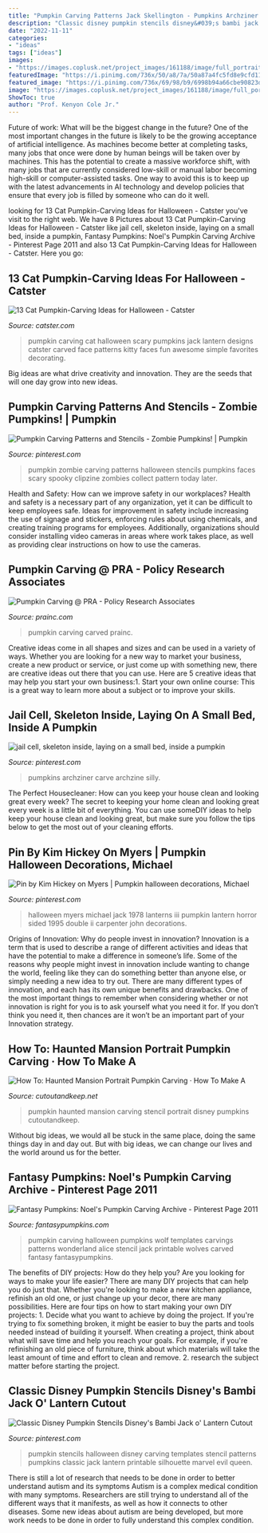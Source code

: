 ```yaml
---
title: "Pumpkin Carving Patterns Jack Skellington - Pumpkins Archziner Carve Archzine Silly"
description: "Classic disney pumpkin stencils disney&#039;s bambi jack o&#039; lantern cutout"
date: "2022-11-11"
categories:
- "ideas"
tags: ["ideas"]
images:
- "https://images.coplusk.net/project_images/161188/image/full_portrait.jpg"
featuredImage: "https://i.pinimg.com/736x/50/a8/7a/50a87a4fc5fd8e9cfd11232b52b9cfca--horror-icons-horror-films.jpg"
featured_image: "https://i.pinimg.com/736x/69/98/b9/6998b94a66cbe90823d8761b7664b366.jpg"
image: "https://images.coplusk.net/project_images/161188/image/full_portrait.jpg"
ShowToc: true
author: "Prof. Kenyon Cole Jr."
---
```



Future of work: What will be the biggest change in the future?
One of the most important changes in the future is likely to be the growing acceptance of artificial intelligence. As machines become better at completing tasks, many jobs that once were done by human beings will be taken over by machines. This has the potential to create a massive workforce shift, with many jobs that are currently considered low-skill or manual labor becoming high-skill or computer-assisted tasks. One way to avoid this is to keep up with the latest advancements in AI technology and develop policies that ensure that every job is filled by someone who can do it well.

	

		
looking for 13 Cat Pumpkin-Carving Ideas for Halloween - Catster you've visit to the right web. We have 8 Pictures about 13 Cat Pumpkin-Carving Ideas for Halloween - Catster like jail cell, skeleton inside, laying on a small bed, inside a pumpkin, Fantasy Pumpkins: Noel&#039;s Pumpkin Carving Archive - Pinterest Page 2011 and also 13 Cat Pumpkin-Carving Ideas for Halloween - Catster. Here you go:
		
    
## 13 Cat Pumpkin-Carving Ideas For Halloween - Catster

<img loading=lazy src="http://www.catster.com/wp-content/uploads/2015/06/9c4b6053e0407788f6f6957a8c7310ef.jpg" onerror="this.onerror=null;this.src='https://tse2.mm.bing.net/th?id=OIP.cPsC156FjNNaIHj7zL1ThwAAAA&amp;pid=15.1';" alt="13 Cat Pumpkin-Carving Ideas for Halloween - Catster">

_Source: catster.com_

>pumpkin carving cat halloween scary pumpkins jack lantern designs catster carved face patterns kitty faces fun awesome simple favorites decorating. 

	

Big ideas are what drive creativity and innovation. They are the seeds that will one day grow into new ideas.

    
## Pumpkin Carving Patterns And Stencils - Zombie Pumpkins! | Pumpkin

<img loading=lazy src="https://i.pinimg.com/736x/9c/42/29/9c4229526a24a3e8f8a57e06e0a82790--zombie-pumpkins-halloween-pumpkins.jpg" onerror="this.onerror=null;this.src='https://tse3.mm.bing.net/th?id=OIP.-J1ERAuJaJvTMswTeF76ZAHaJ4&amp;pid=15.1';" alt="Pumpkin Carving Patterns and Stencils - Zombie Pumpkins! | Pumpkin">

_Source: pinterest.com_

>pumpkin zombie carving patterns halloween stencils pumpkins faces scary spooky clipzine zombies collect pattern today later. 

	

Health and Safety: How can we improve safety in our workplaces?
Health and safety is a necessary part of any organization, yet it can be difficult to keep employees safe. Ideas for improvement in safety include increasing the use of signage and stickers, enforcing rules about using chemicals, and creating training programs for employees. Additionally, organizations should consider installing video cameras in areas where work takes place, as well as providing clear instructions on how to use the cameras.

    
## Pumpkin Carving @ PRA - Policy Research Associates

<img loading=lazy src="http://www.prainc.com/wp-content/uploads/2016/10/IMG_5401.jpg" onerror="this.onerror=null;this.src='https://tse3.mm.bing.net/th?id=OIP.JtqTWoV2LsFFSs6fkAo1iQHaFj&amp;pid=15.1';" alt="Pumpkin Carving @ PRA - Policy Research Associates">

_Source: prainc.com_

>pumpkin carving carved prainc. 

	

Creative ideas come in all shapes and sizes and can be used in a variety of ways. Whether you are looking for a new way to market your business, create a new product or service, or just come up with something new, there are creative ideas out there that you can use. Here are 5 creative ideas that may help you start your own business:1. Start your own online course: This is a great way to learn more about a subject or to improve your skills.

    
## Jail Cell, Skeleton Inside, Laying On A Small Bed, Inside A Pumpkin

<img loading=lazy src="https://i.pinimg.com/736x/69/98/b9/6998b94a66cbe90823d8761b7664b366.jpg" onerror="this.onerror=null;this.src='https://tse3.mm.bing.net/th?id=OIP.8VbAC25jtr8Ml_M9yB8OmwHaJ3&amp;pid=15.1';" alt="jail cell, skeleton inside, laying on a small bed, inside a pumpkin">

_Source: pinterest.com_

>pumpkins archziner carve archzine silly. 

	

The Perfect Housecleaner: How can you keep your house clean and looking great every week?
The secret to keeping your home clean and looking great every week is a little bit of everything. You can use someDIY ideas to help keep your house clean and looking great, but make sure you follow the tips below to get the most out of your cleaning efforts.

    
## Pin By Kim Hickey On Myers | Pumpkin Halloween Decorations, Michael

<img loading=lazy src="https://i.pinimg.com/736x/50/a8/7a/50a87a4fc5fd8e9cfd11232b52b9cfca--horror-icons-horror-films.jpg" onerror="this.onerror=null;this.src='https://tse4.mm.bing.net/th?id=OIP.gHu_Sm8LbPjx9aGpA0YAwwHaEz&amp;pid=15.1';" alt="Pin by Kim Hickey on Myers | Pumpkin halloween decorations, Michael">

_Source: pinterest.com_

>halloween myers michael jack 1978 lanterns iii pumpkin lantern horror sided 1995 double ii carpenter john decorations. 

	

Origins of Innovation: Why do people invest in innovation?
Innovation is a term that is used to describe a range of different activities and ideas that have the potential to make a difference in someone’s life. Some of the reasons why people might invest in innovation include wanting to change the world, feeling like they can do something better than anyone else, or simply needing a new idea to try out. There are many different types of innovation, and each has its own unique benefits and drawbacks. One of the most important things to remember when considering whether or not innovation is right for you is to ask yourself what you need it for. If you don’t think you need it, then chances are it won’t be an important part of your Innovation strategy.

    
## How To: Haunted Mansion Portrait Pumpkin Carving · How To Make A

<img loading=lazy src="https://images.coplusk.net/project_images/161188/image/full_portrait.jpg" onerror="this.onerror=null;this.src='https://tse2.mm.bing.net/th?id=OIP.Rf07UZVSJN2r4d6TThgxYAHaKw&amp;pid=15.1';" alt="How To: Haunted Mansion Portrait Pumpkin Carving · How To Make A">

_Source: cutoutandkeep.net_

>pumpkin haunted mansion carving stencil portrait disney pumpkins cutoutandkeep. 

	

Without big ideas, we would all be stuck in the same place, doing the same things day in and day out. But with big ideas, we can change our lives and the world around us for the better.

    
## Fantasy Pumpkins: Noel&#039;s Pumpkin Carving Archive - Pinterest Page 2011

<img loading=lazy src="http://fantasypumpkins.com/2011-pumpkins/sarah-shiver_0139.jpg" onerror="this.onerror=null;this.src='https://tse4.mm.bing.net/th?id=OIP.Z1KZccUgt0tWadlbFuNF-wHaHu&amp;pid=15.1';" alt="Fantasy Pumpkins: Noel&#039;s Pumpkin Carving Archive - Pinterest Page 2011">

_Source: fantasypumpkins.com_

>pumpkin carving halloween pumpkins wolf templates carvings patterns wonderland alice stencil jack printable wolves carved fantasy fantasypumpkins. 

	

The benefits of DIY projects: How do they help you?
Are you looking for ways to make your life easier? There are many DIY projects that can help you do just that. Whether you're looking to make a new kitchen appliance, refinish an old one, or just change up your decor, there are many possibilities. Here are four tips on how to start making your own DIY projects: 1. Decide what you want to achieve by doing the project. If you're trying to fix something broken, it might be easier to buy the parts and tools needed instead of building it yourself. When creating a project, think about what will save time and help you reach your goals. For example, if you're refinishing an old piece of furniture, think about which materials will take the least amount of time and effort to clean and remove. 2. research the subject matter before starting the project.

    
## Classic Disney Pumpkin Stencils Disney&#039;s Bambi Jack O&#039; Lantern Cutout

<img loading=lazy src="https://i.pinimg.com/736x/cb/d9/36/cbd93604b4fbd47d66829631c76c607f--disney-pumpkin-stencils-halloween-pumpkin-stencils.jpg" onerror="this.onerror=null;this.src='https://tse2.mm.bing.net/th?id=OIP.bCHj3Q5FFikTh2qcD8lL4QHaLd&amp;pid=15.1';" alt="Classic Disney Pumpkin Stencils Disney&#039;s Bambi Jack o&#039; Lantern Cutout">

_Source: pinterest.com_

>pumpkin stencils halloween disney carving templates stencil patterns pumpkins classic jack lantern printable silhouette marvel evil queen. 

	

There is still a lot of research that needs to be done in order to better understand autism and its symptoms
Autism is a complex medical condition with many symptoms. Researchers are still trying to understand all of the different ways that it manifests, as well as how it connects to other diseases. Some new ideas about autism are being developed, but more work needs to be done in order to fully understand this complex condition.

